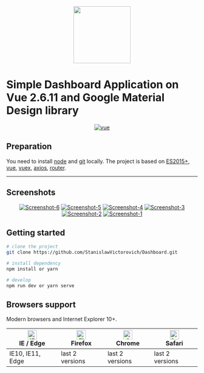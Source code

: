 <div align="center">
  <a href="https://github.com/StanislawVictorovich/Dashboard.git">
    <img width="150" height="150" src="https://cdn.dribbble.com/users/221347/screenshots/1715672/dashboard_logo.jpg">
  </a>
</div>

# Simple Dashboard Application on Vue 2.6.11 and Google Material Design library

<p align="center">
  <a href="https://github.com/vuejs/vue">
    <img src="https://img.shields.io/badge/vue-2.6.11-brightgreen.svg" alt="vue">
  </a>
</p>

## Preparation

You need to install [node](http://nodejs.org/) and [git](https://git-scm.com/) locally. The project is based on [ES2015+](http://es6.ruanyifeng.com/), [vue](https://cn.vuejs.org/index.html), [vuex](https://vuex.vuejs.org/zh-cn/), [axios](https://github.com/axios/axios), [router](https://router.vuejs.org/).

---

## Screenshots

<div align="center"> 
  <a href="https://ibb.co/99V6s2W"><img src="https://i.ibb.co/99V6s2W/Screenshot-6.png" alt="Screenshot-6" border="0"></a>
  <a href="https://ibb.co/9GfpZT2"><img src="https://i.ibb.co/9GfpZT2/Screenshot-5.png" alt="Screenshot-5" border="0"></a>
  <a href="https://ibb.co/X2Bbzt0"><img src="https://i.ibb.co/X2Bbzt0/Screenshot-4.png" alt="Screenshot-4" border="0"></a>
  <a href="https://ibb.co/sWPF0zG"><img src="https://i.ibb.co/sWPF0zG/Screenshot-3.png" alt="Screenshot-3" border="0"></a>
  <a href="https://ibb.co/82D6Ddf"><img src="https://i.ibb.co/82D6Ddf/Screenshot-2.png" alt="Screenshot-2" border="0"></a>
  <a href="https://ibb.co/mb6YW4n"><img src="https://i.ibb.co/mb6YW4n/Screenshot-1.png" alt="Screenshot-1" border="0"></a>
</div>

## Getting started

```bash
# clone the project
git clone https://github.com/StanislawVictorovich/Dashboard.git

# install dependency
npm install or yarn

# develop
npm run dev or yarn serve
```
## Browsers support

Modern browsers and Internet Explorer 10+.

| [<img src="https://raw.githubusercontent.com/alrra/browser-logos/master/src/edge/edge_48x48.png" alt="IE / Edge" width="24px" height="24px" />](http://godban.github.io/browsers-support-badges/)</br>IE / Edge | [<img src="https://raw.githubusercontent.com/alrra/browser-logos/master/src/firefox/firefox_48x48.png" alt="Firefox" width="24px" height="24px" />](http://godban.github.io/browsers-support-badges/)</br>Firefox | [<img src="https://raw.githubusercontent.com/alrra/browser-logos/master/src/chrome/chrome_48x48.png" alt="Chrome" width="24px" height="24px" />](http://godban.github.io/browsers-support-badges/)</br>Chrome | [<img src="https://raw.githubusercontent.com/alrra/browser-logos/master/src/safari/safari_48x48.png" alt="Safari" width="24px" height="24px" />](http://godban.github.io/browsers-support-badges/)</br>Safari |
| --------- | --------- | --------- | --------- |
| IE10, IE11, Edge| last 2 versions| last 2 versions| last 2 versions
